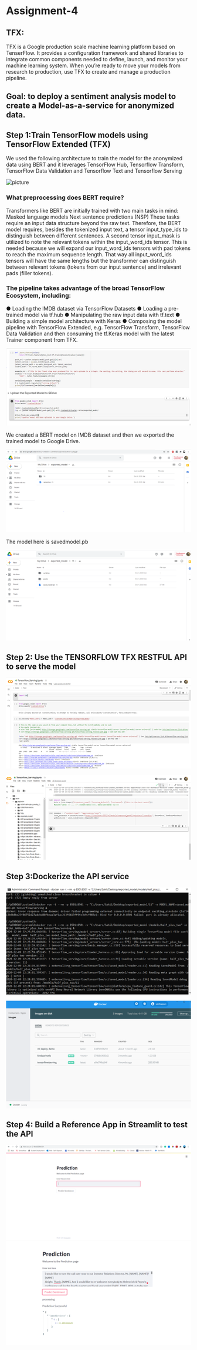 # Assignment-4
## TFX: 
TFX is a Google production scale machine learning platform based on TenserFlow.
It provides a configuration framework and shared libraries to integrate common components needed to define, launch, and monitor your machine learning system.
When you’re ready to move your models from research to production, use TFX to create and manage a production pipeline.

## Goal: to deploy a sentiment analysis model to create a Model-as-a-service for anonymized data. 

## Step 1:Train TensorFlow models using TensorFlow Extended (TFX)
We used the following architecture to train the model for the anonymized data using BERT and it leverages TensorFlow Hub, Tensorflow Transform, TensorFlow Data Validation and Tensorflow Text and Tensorflow Serving

![picture](https://github.com/Team5CSYEFall/Assignment-4/blob/main/img/tfx.jpg)

### What preprocessing does BERT require?
Transformers like BERT are initially trained with two main tasks in mind:
Masked language models
Next sentence predictions (NSP)
These tasks require an input data structure beyond the raw text. Therefore, the BERT model requires, besides the tokenized input text, a tensor input_type_ids to distinguish between different sentences.
A second tensor input_mask is utilized to note the relevant tokens within the input_word_ids tensor. This is needed because we will expand our input_word_ids tensors with pad tokens to reach the maximum sequence length. 
That way all input_word_ids tensors will have the same lengths but the transformer can distinguish between relevant tokens (tokens from our input sentence) and irrelevant pads (filler tokens).

### The pipeline takes advantage of the broad TensorFlow Ecosystem, including: 
● Loading the IMDB dataset via TensorFlow Datasets 
● Loading a pre-trained model via tf.hub 
● Manipulating the raw input data with tf.text
● Building a simple model architecture with Keras 
● Composing the model pipeline with TensorFlow Extended, e.g. TensorFlow Transform, TensorFlow Data Validation and then consuming the tf.Keras model with the latest Trainer component from TFX.

![picture](https://github.com/Team5CSYEFall/Assignment-4/blob/main/img/o.png)

We created a BERT model on IMDB dataset and then we exported the trained model to Google Drive.

![picture](https://github.com/Team5CSYEFall/Assignment-4/blob/main/img/t.png)


The model here is savedmodel.pb

![picture](https://github.com/Team5CSYEFall/Assignment-4/blob/main/img/th.png)

## Step 2: Use the TENSORFLOW TFX RESTFUL API to serve the model 

![picture](https://github.com/Team5CSYEFall/Assignment-4/blob/main/img/f.png)

![picture](https://github.com/Team5CSYEFall/Assignment-4/blob/main/img/fi.png)

## Step 3:Dockerize the API service

![picture](https://github.com/Team5CSYEFall/Assignment-4/blob/main/img/s.png)

![picture](https://github.com/Team5CSYEFall/Assignment-4/blob/main/img/se.png)

## Step 4: Build a Reference App in Streamlit to test the API 

![picture](https://github.com/Team5CSYEFall/Assignment-4/blob/main/img/e.png)
![picture](https://github.com/Team5CSYEFall/Assignment-4/blob/main/img/n.png)



